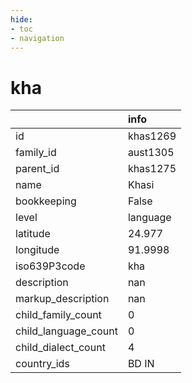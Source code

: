 ```yaml
---
hide:
- toc
- navigation
---
```

# kha
|                      | info     |
|:---------------------|:---------|
| id                   | khas1269 |
| family_id            | aust1305 |
| parent_id            | khas1275 |
| name                 | Khasi    |
| bookkeeping          | False    |
| level                | language |
| latitude             | 24.977   |
| longitude            | 91.9998  |
| iso639P3code         | kha      |
| description          | nan      |
| markup_description   | nan      |
| child_family_count   | 0        |
| child_language_count | 0        |
| child_dialect_count  | 4        |
| country_ids          | BD IN    |